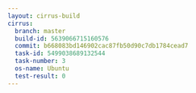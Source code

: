 ```yaml
---
layout: cirrus-build
cirrus:
  branch: master
  build-id: 5639066715160576
  commit: b668083bd146902cac87fb50d90c7db1784cead7
  task-id: 5499038689132544
  task-number: 3
  os-name: Ubuntu
  test-result: 0
---
```

